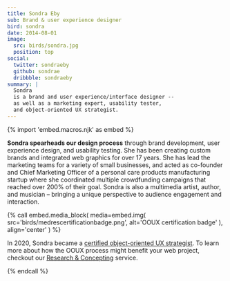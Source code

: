 ```yaml
---
title: Sondra Eby
sub: Brand & user experience designer
bird: sondra
date: 2014-08-01
image:
  src: birds/sondra.jpg
  position: top
social:
  twitter: sondraeby
  github: sondrae
  dribbble: sondraeby
summary: |
  Sondra
  is a brand and user experience/interface designer --
  as well as a marketing expert, usability tester,
  and object-oriented UX strategist.
---
```


{% import 'embed.macros.njk' as embed %}

**Sondra spearheads our design process**
through brand development, user experience design, and usability testing.
She has been creating custom brands
and integrated web graphics for over 17 years.
She has lead the marketing teams
for a variety of small businesses,
and acted as co-founder and Chief Marketing Officer
of a personal care products manufacturing startup
where she coordinated multiple crowdfunding campaigns
that reached over 200% of their goal.
Sondra is also a multimedia artist, author, and musician –
bringing a unique perspective
to audience engagement and interaction.

{% call embed.media_block(
  media=embed.img(
    src='birds/medrescertificationbadge.png',
    alt='OOUX certification badge'
  ),
  align='center'
) %}

In 2020, Sondra became a [certified object-oriented UX strategist].
To learn more about how the OOUX process might benefit your web project,
checkout our [Research & Concepting] service.

{% endcall %}

[certified object-oriented UX strategist]: https://www.objectorientedux.com/strategists/SondraEby
[Research & Concepting]: /services/planning/
